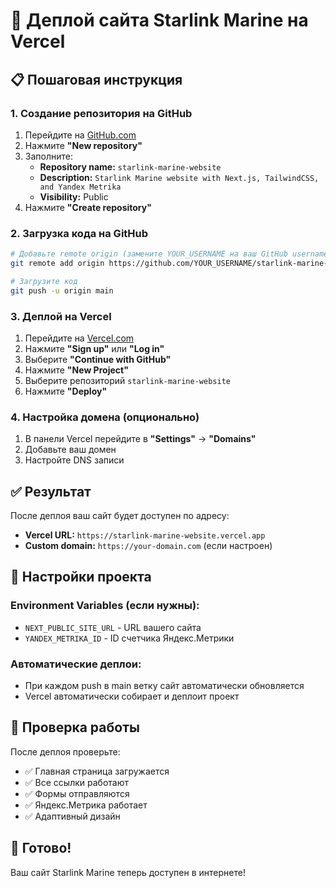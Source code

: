 # 🚀 Деплой сайта Starlink Marine на Vercel

## 📋 Пошаговая инструкция

### **1. Создание репозитория на GitHub**

1. Перейдите на [GitHub.com](https://github.com)
2. Нажмите **"New repository"**
3. Заполните:
   - **Repository name:** `starlink-marine-website`
   - **Description:** `Starlink Marine website with Next.js, TailwindCSS, and Yandex Metrika`
   - **Visibility:** Public
4. Нажмите **"Create repository"**

### **2. Загрузка кода на GitHub**

```bash
# Добавьте remote origin (замените YOUR_USERNAME на ваш GitHub username)
git remote add origin https://github.com/YOUR_USERNAME/starlink-marine-website.git

# Загрузите код
git push -u origin main
```

### **3. Деплой на Vercel**

1. Перейдите на [Vercel.com](https://vercel.com)
2. Нажмите **"Sign up"** или **"Log in"**
3. Выберите **"Continue with GitHub"**
4. Нажмите **"New Project"**
5. Выберите репозиторий `starlink-marine-website`
6. Нажмите **"Deploy"**

### **4. Настройка домена (опционально)**

1. В панели Vercel перейдите в **"Settings"** → **"Domains"**
2. Добавьте ваш домен
3. Настройте DNS записи

## ✅ Результат

После деплоя ваш сайт будет доступен по адресу:
- **Vercel URL:** `https://starlink-marine-website.vercel.app`
- **Custom domain:** `https://your-domain.com` (если настроен)

## 🔧 Настройки проекта

### **Environment Variables (если нужны):**
- `NEXT_PUBLIC_SITE_URL` - URL вашего сайта
- `YANDEX_METRIKA_ID` - ID счетчика Яндекс.Метрики

### **Автоматические деплои:**
- При каждом push в main ветку сайт автоматически обновляется
- Vercel автоматически собирает и деплоит проект

## 📱 Проверка работы

После деплоя проверьте:
- ✅ Главная страница загружается
- ✅ Все ссылки работают
- ✅ Формы отправляются
- ✅ Яндекс.Метрика работает
- ✅ Адаптивный дизайн

## 🎉 Готово!

Ваш сайт Starlink Marine теперь доступен в интернете!
